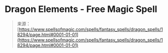 <!--yml
category: 未分类
date: 2024-06-12 18:59:51
-->

# Dragon Elements - Free Magic Spell

> 来源：[https://www.spellsofmagic.com/spells/fantasy_spells/dragon_spells/18294/page.html#0001-01-01](https://www.spellsofmagic.com/spells/fantasy_spells/dragon_spells/18294/page.html#0001-01-01)